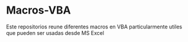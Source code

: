 # Macros-VBA
Este repositorios reune diferentes macros en VBA particularmente utiles que pueden ser usadas desde MS Excel
